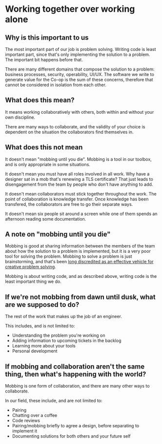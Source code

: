 # Working together over working alone

## Why is this important to us
The most important part of our job is problem solving. Writing code is least important part, since that's only implementing the solution to a problem. The important bit happens before that.

There are many different domains that compose the solution to a problem: business processes, security, operability, UI/UX. The software we write to generate value for the Co-op is the sum of these concerns, therefore that cannot be considered in isolation from each other.

## What does this mean?
It means working collaboratively with others, both within and without your own discipline.

There are many ways to collaborate, and the validity of your choice is dependent on the situation the collaborators find themselves in.

## What does this not mean
It doesn't mean "mobbing until you die". Mobbing is a tool in our toolbox, and is only appropriate in some situations.

It doesn't mean you must have all roles involved in all work. Why have a designer sat in a mob that's renewing a TLS certificate? That just leads to disengagement from the team by people who don't have anything to add.

It doesn't mean collaborators must stick together throughout the work. The point of collaboration is knowledge transfer. Once knowledge has been transfered, the collaborators are free to go their separate ways.

It doesn't mean six people sit around a screen while one of them spends an afternoon reading some documentation.

## A note on "mobbing until you die"
Mobbing is good at sharing information between the members of the team about how the solution to a problem is implemented, but it is a very poor tool for solving the problem. Mobbing to solve a problem is just brainstorming, and that's been [long discredited as an effective vehicle for creative problem solving][Beyond Productivity Loss in Brainstorming Groups].

Mobbing is about writing code, and as described above, writing code is the least important thing we do.

## If we're not mobbing from dawn until dusk, what are we supposed to do?
The rest of the work that makes up the job of an engineer.

This includes, and is not limited to:
- Understanding the problem you're working on
- Adding information to upcoming tickets in the backlog
- Learning more about your tools
- Personal development

## If mobbing and collaboration aren't the same thing, then what's happening with the world?
Mobbing is one form of collaboration, and there are many other ways to collaborate.

In our field, these include, and are not limited to:
- Pairing
- Chatting over a coffee
- Code reviews
- Pairing/mobbing briefly to agree a design, before separating to implement it
- Documenting solutions for both others and your future self


[Beyond Productivity Loss in Brainstorming Groups]: https://www.sciencedirect.com/science/article/pii/S006526011043004X
